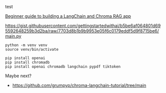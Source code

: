 test



 [Beginner guide to building a LangChain and Chroma RAG app](https://www.gettingstarted.ai/tutorial-chroma-db-best-vector-database-for-langchain-store-embeddings/)

https://gist.githubusercontent.com/gettingstartedwithai/b5be6af064801d695592648259b3d2ba/raw/7703d8b1b9b9953e05f6c0179eddf5d9f8715be6/main.py

```
python -m venv venv
source venv/bin/activate
```

```
pip install openai
pip install chromadb
pip install openai chromadb langchain pypdf tiktoken
```



Maybe next?
- https://github.com/grumpyp/chroma-langchain-tutorial/tree/main
